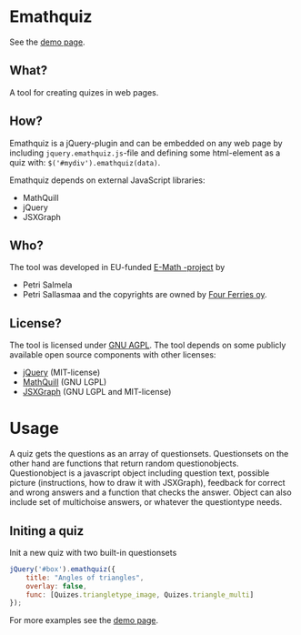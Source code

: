 Emathquiz
==============

See the [demo page](http://e-math.github.com/emathquiz).

What?
-----
A tool for creating quizes in web pages.

How?
----
Emathquiz is a jQuery-plugin and can be embedded on any web page
by including `jquery.emathquiz.js`-file and defining some html-element
as a quiz with: `$('#mydiv').emathquiz(data)`.

Emathquiz depends on external JavaScript libraries:
* MathQuill
* jQuery
* JSXGraph

Who?
----
The tool was developed in EU-funded [E-Math -project](http://emath.eu) by
* Petri Salmela
* Petri Sallasmaa
and the copyrights are owned by [Four Ferries oy](http://fourferries.fi).

License?
--------
The tool is licensed under [GNU AGPL](http://www.gnu.org/licenses/agpl-3.0.html).
The tool depends on some publicly available open source components with other licenses:
* [jQuery](http://jquery.com) (MIT-license)
* [MathQuill](http://mathquill.com/) (GNU LGPL)
* [JSXGraph](http://jsxgraph.uni-bayreuth.de/) (GNU LGPL and MIT-license)



Usage
======
A quiz gets the questions as an array of questionsets. Questionsets on the other hand
are functions that return random questionobjects. Questionobject is a javascript object
including question text, possible picture (instructions, how to draw it with JSXGraph),
feedback for correct and wrong answers and a function that checks the answer. Object can
also include set of multichoise answers, or whatever the questiontype needs.

Initing a quiz
----
Init a new quiz with two built-in questionsets

```javascript
jQuery('#box').emathquiz({
    title: "Angles of triangles",
    overlay: false,
    func: [Quizes.triangletype_image, Quizes.triangle_multi]
});
```
For more examples see the [demo page](http://e-math.github.com/emathquiz).
